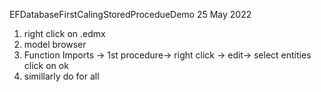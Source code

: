 EFDatabaseFirstCalingStoredProcedueDemo 25 May 2022


1) right click on .edmx 
2) model browser
3) Function Imports -> 1st procedure-> right click -> edit-> select entities click on ok
4) simillarly  do for all

